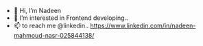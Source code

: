 - 👋 Hi, I’m Nadeen
- 👀 I’m interested in Frontend developing..
- 📫 to reach me @linkedin.. https://www.linkedin.com/in/nadeen-mahmoud-nasr-025844138/

<!---
nadeen99/nadeen99 is a ✨ special ✨ repository because its `README.md` (this file) appears on your GitHub profile.
You can click the Preview link to take a look at your changes.
--->
